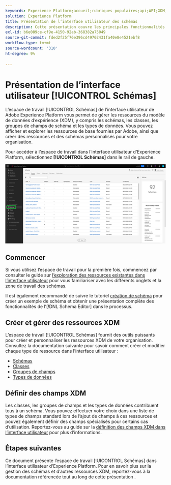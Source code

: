 ```yaml
---
keywords: Experience Platform;accueil;rubriques populaires;api;API;XDM;système XDM;modèle de données d’expérience;modèle de données;interface utilisateur;espace de travail;
solution: Experience Platform
title: Présentation de l’interface utilisateur des schémas
description: Cette présentation couvre les principales fonctionnalités de l’espace de travail Schémas dans Experience Platform.
exl-id: b6e089ce-cf9e-4150-92ab-368382a75049
source-git-commit: fded2f25f76e396cd49702431fa40e8e4521ebf8
workflow-type: tm+mt
source-wordcount: '310'
ht-degree: 9%

---
```


# Présentation de l’interface utilisateur [!UICONTROL Schémas]

L’espace de travail [!UICONTROL Schémas] de l’interface utilisateur de Adobe Experience Platform vous permet de gérer les ressources du modèle de données d’expérience (XDM), y compris les schémas, les classes, les groupes de champs de schéma et les types de données. Vous pouvez afficher et explorer les ressources de base fournies par Adobe, ainsi que créer des ressources et des schémas personnalisés pour votre organisation.

Pour accéder à l’espace de travail dans l’interface utilisateur d’Experience Platform, sélectionnez **[!UICONTROL Schémas]** dans le rail de gauche.

![Espace de travail des schémas avec les schémas mis en surbrillance dans le volet de navigation de gauche de l’interface utilisateur d’Experience Platform.](../images/ui/overview/schemas-tab.png)

## Commencer

Si vous utilisez l’espace de travail pour la première fois, commencez par consulter le guide sur [l’exploration des ressources existantes dans l’interface utilisateur](./explore.md) pour vous familiariser avec les différents onglets et la zone de travail des schémas.

Il est également recommandé de suivre le tutoriel [création de schéma](../tutorials/create-schema-ui.md) pour créer un exemple de schéma et obtenir une présentation complète des fonctionnalités de l’[!DNL Schema Editor] dans le processus.

## Créer et gérer des ressources XDM

L’espace de travail [!UICONTROL Schémas] fournit des outils puissants pour créer et personnaliser les ressources XDM de votre organisation. Consultez la documentation suivante pour savoir comment créer et modifier chaque type de ressource dans l’interface utilisateur :

* [Schémas](./resources/schemas.md)
* [Classes](./resources/classes.md)
* [Groupes de champs](./resources/field-groups.md)
* [Types de données](./resources/data-types.md)

## Définir des champs XDM

Les classes, les groupes de champs et les types de données contribuent tous à un schéma. Vous pouvez effectuer votre choix dans une liste de types de champs standard lors de l’ajout de champs à ces ressources et pouvez également définir des champs spécialisés pour certains cas d’utilisation. Reportez-vous au guide sur la [définition des champs XDM dans l’interface utilisateur](./fields/overview.md) pour plus d’informations.

## Étapes suivantes

Ce document présente l’espace de travail [!UICONTROL Schémas] dans l’interface utilisateur d’Experience Platform. Pour en savoir plus sur la gestion des schémas et d’autres ressources XDM, reportez-vous à la documentation référencée tout au long de cette présentation .
